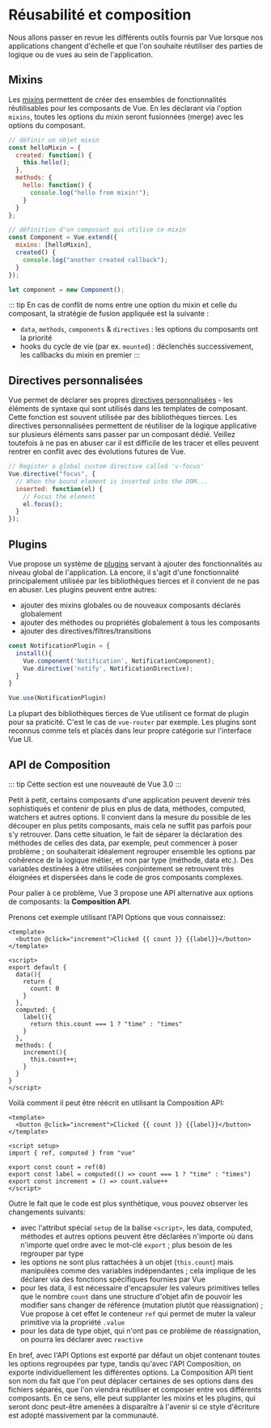 # Réusabilité et composition

Nous allons passer en revue les différents outils fournis par Vue lorsque nos applications changent d'échelle et que l'on souhaite réutiliser des parties de logique ou de vues au sein de l'application.

## Mixins

Les [mixins](https://fr.vuejs.org/v2/guide/mixins.html) permettent de créer des ensembles de fonctionnalités réutilisables pour les composants de Vue. En les déclarant via l'option `mixins`, toutes les options du mixin seront fusionnées (merge) avec les options du composant.

```js
// définir un objet mixin
const helloMixin = {
  created: function() {
    this.hello();
  },
  methods: {
    hello: function() {
      console.log("hello from mixin!");
    }
  }
};

// définition d'un composant qui utilise ce mixin
const Component = Vue.extend({
  mixins: [helloMixin],
  created() {
    console.log("another created callback");
  }
});

let component = new Component();
```

::: tip
En cas de conflit de noms entre une option du mixin et celle du composant, la stratégie de fusion appliquée est la suivante :

- `data`, `methods`, `components` & `directives` : les options du composants ont la priorité
- hooks du cycle de vie (par ex. `mounted`) : déclenchés successivement, les callbacks du mixin en premier
:::

## Directives personnalisées

Vue permet de déclarer ses propres [directives personnalisées](https://fr.vuejs.org/v2/guide/custom-directive.html) - les éléments de syntaxe qui sont utilisés dans les templates de composant. Cette fonction est souvent utilisée par des bibliothèques tierces. Les directives personnalisées permettent de réutiliser de la logique applicative sur plusieurs éléments sans passer par un composant dédié. Veillez toutefois à ne pas en abuser car il est difficile de les tracer et elles peuvent rentrer en conflit avec des évolutions futures de Vue.

```js
// Register a global custom directive called 'v-focus'
Vue.directive("focus", {
  // When the bound element is inserted into the DOM...
  inserted: function(el) {
    // Focus the element
    el.focus();
  }
});
```

## Plugins

Vue propose un système de [plugins](https://fr.vuejs.org/v2/guide/plugins.html) servant à ajouter des fonctionnalités au niveau global de l'application. Là encore, il s'agit d'une fonctionnalité principalement utilisée par les bibliothèques tierces et il convient de ne pas en abuser. Les plugins peuvent entre autres:

- ajouter des mixins globales ou de nouveaux composants déclarés globalement
- ajouter des méthodes ou propriétés globalement à tous les composants
- ajouter des directives/filtres/transitions

```js
const NotificationPlugin = {
  install(){
    Vue.component('Notification', NotificationComponent);
    Vue.directive('notify', NotificationDirective);
  }
}

Vue.use(NotificationPlugin)
```

La plupart des bibliothèques tierces de Vue utilisent ce format de plugin pour sa praticité. C'est le cas de `vue-router` par exemple. Les plugins sont reconnus comme tels et placés dans leur propre catégorie sur l'interface Vue UI.

## API de Composition

::: tip
Cette section est une nouveauté de Vue 3.0
:::

Petit à petit, certains composants d'une application peuvent devenir très sophistiqués et contenir de plus en plus de data, méthodes, computed, watchers et autres options. Il convient dans la mesure du possible de les découper en plus petits composants, mais cela ne suffit pas parfois pour s'y retrouver. Dans cette situation, le fait de séparer la déclaration des méthodes de celles des data, par exemple, peut commencer à poser problème ; on souhaiterait idéalement regrouper ensemble les options par cohérence de la logique métier, et non par type (méthode, data etc.). Des variables destinées à être utilisées conjointement se retrouvent très éloignées et dispersées dans le code de gros composants complexes.

Pour palier à ce problème, Vue 3 propose une API alternative aux options de composants: la **Composition API**.

Prenons cet exemple utilisant l'API Options que vous connaissez:

```vue
<template>
  <button @click="increment">Clicked {{ count }} {{label}}</button>
</template>

<script>
export default {
  data(){
    return {
      count: 0
    }
  },
  computed: {
    label(){
      return this.count === 1 ? "time" : "times"
    }
  },
  methods: {
    increment(){
      this.count++;
    }
  }
}
</script>
```

Voilà comment il peut être réécrit en utilisant la Composition API:

```vue
<template>
  <button @click="increment">Clicked {{ count }} {{label}}</button>
</template>

<script setup>
import { ref, computed } from "vue"

export const count = ref(0)
export const label = computed(() => count === 1 ? "time" : "times")
export const increment = () => count.value++
</script>
```

Outre le fait que le code est plus synthétique, vous pouvez observer les changements suivants:
- avec l'attribut spécial `setup` de la balise `<script>`, les data, computed, méthodes et autres options peuvent être déclarées n'importe où dans n'importe quel ordre avec le mot-clé `export` ; plus besoin de les regrouper par type
- les options ne sont plus rattachées à un objet (`this.count`) mais manipulées comme des variables indépendantes ; cela implique de les déclarer via des fonctions spécifiques fournies par Vue
- pour les data, il est nécessaire d'encapsuler les valeurs primitives telles que le nombre `count` dans une structure d'objet afin de pouvoir les modifier sans changer de référence (mutation plutôt que réassignation) ; Vue propose à cet effet le conteneur `ref` qui permet de muter la valeur primitive via la propriété `.value`
- pour les data de type objet, qui n'ont pas ce problème de réassignation, on pourra les déclarer avec `reactive`

En bref, avec l'API Options est exporté par défaut un objet contenant toutes les options regroupées par type, tandis qu'avec l'API Composition, on exporte individuellement les différentes options. La Composition API tient son nom du fait que l'on peut déplacer certaines de ses options dans des fichiers séparés, que l'on viendra réutiliser et composer entre vos différents composants. En ce sens, elle peut supplanter les mixins et les plugins, qui seront donc peut-être amenées à disparaître à l'avenir si ce style d'écriture est adopté massivement par la communauté.
